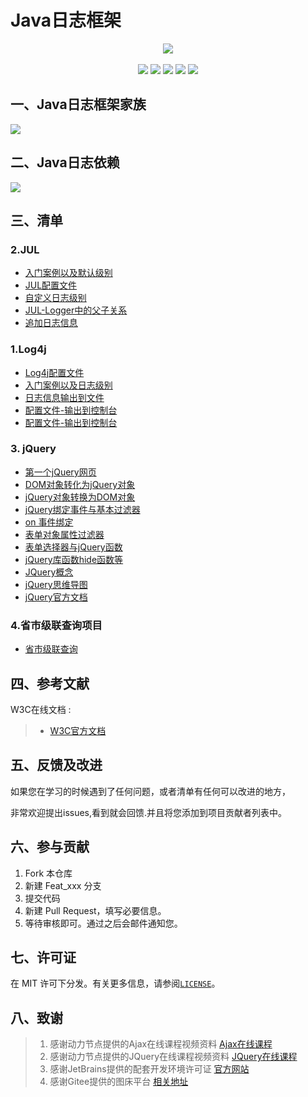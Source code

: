 # Java日志框架

<center>
<img src="https://gitee.com/YunboCheng/imageBad/raw/master/image/%E8%AF%AD%E8%A8%80.jpg" >
</center>


<br>

<div align="center">
    <img src="https://img.shields.io/badge/log4j-Apache-mediumslateblue">    
    <img src="https://img.shields.io/badge/JUL-JDK提供-mediumslateblue">    
    <img src="https://img.shields.io/badge/SLF4J-门面技术-mediumslateblue">
    <img src="https://img.shields.io/badge/Logback-信息-mediumslateblue">
    <img src="https://img.shields.io/badge/log4j2-日志框架-mediumslateblue">
<br>

</div>

## 一、Java日志框架家族

![](https://gitee.com/YunboCheng/imageBad/raw/master/image/%E6%97%A5%E5%BF%97.jpg)

## 二、Java日志依赖

![](https://gitee.com/YunboCheng/imageBad/raw/master/image/%E6%97%A5%E5%BF%97%E6%A1%86%E6%9E%B6.png)

## 三、清单

### 2.JUL

-	[入门案例以及默认级别](./JUL/src/com/yunbocheng/JUL/入门以及默认级别展示.java)
-	[JUL配置文件](./JUL/src/com/yunbocheng/JUL/JUL配置文件.java)
-	[自定义日志级别](./JUL/src/com/yunbocheng/JUL/追加日志信息.java)
-	[JUL-Logger中的父子关系](./JUL/src/com/yunbocheng/JUL/JULLogger中的父子关系.java)
-	[追加日志信息](./JUL/src/com/yunbocheng/JUL/追加日志信息.java)


### 1.Log4j

- [Log4j配置文件](E:\JavaProject\journal\Log4jTest\src\main\resources\log4j.properties)
- [入门案例以及日志级别](./src/main/java/com/yunbocheng/入门案例以及日志级别.java)
- [日志信息输出到文件](./com/yunbocheng/日志信息输出到文件.java)
- [配置文件-输出到控制台](./com/yunbocheng/配置文件_输出到控制台.java)
- [配置文件-输出到控制台](./com/yunbocheng/配置文件_输出到控制台.java)


### 3. jQuery


-	[第一个jQuery网页](./JQuery语法以及测试程序/src/jqury/第一个jQuery网页.html)
-	[DOM对象转化为jQuery对象](./JQuery语法以及测试程序/src/jqury/DOM对象转化为jQuery对象.html)
-	[jQuery对象转换为DOM对象](./JQuery语法以及测试程序/src/jqury/jQuery对象转换为DOM对象.html)
-	[jQuery绑定事件与基本过滤器](./JQuery语法以及测试程序/src/jqury/jQuery绑定事件与基本过滤器.html)
-	[on 事件绑定](./JQuery语法以及测试程序/src/jqury/on事件绑定.html)
-	[表单对象属性过滤器](./JQuery语法以及测试程序/src/jqury/表单对象属性过滤器.html)
-	[表单选择器与jQuery函数](./JQuery语法以及测试程序/src/jqury/表单选择器与jQuery函数.html)
-	[jQuery库函数hide函数等](./JQuery语法以及测试程序/src/jqury/jQuery库函数hide函数等.html)
-	[JQuery概念](./JQuery概念.md)
-	[jQuery思维导图](./jQuery思维导图.pdf)
-	[jQuery官方文档](./JQuery语法以及测试程序/src/jqury/jquery-3.6.0.js)

### 4.省市级联查询项目

-	[省市级联查询](./Jquery和Ajax实现省市级联查询)

## 四、参考文献

W3C在线文档 :

> - [W3C官方文档](https://tomcat.apache.org/tomcat-5.5-doc/servletapi/)

## 五、反馈及改进

如果您在学习的时候遇到了任何问题，或者清单有任何可以改进的地方，

非常欢迎提出issues,看到就会回馈.并且将您添加到项目贡献者列表中。

## 六、参与贡献

1. Fork 本仓库
2. 新建 Feat_xxx 分支
3. 提交代码
4. 新建 Pull Request，填写必要信息。
5. 等待审核即可。通过之后会邮件通知您。

## 七、许可证

在 MIT 许可下分发。有关更多信息，请参阅[`LICENSE`](./LICENSE)。

## 八、致谢

>  1. 感谢动力节点提供的Ajax在线课程视频资料 [Ajax在线课程](https://www.bilibili.com/video/BV15k4y167XM)
>  2. 感谢动力节点提供的JQuery在线课程视频资料 [JQuery在线课程](https://www.bilibili.com/video/BV1Jg4y1B7n4)
>  2. 感谢JetBrains提供的配套开发环境许可证 [官方网站](https://www.jetbrains.com/)
>  3. 感谢Gitee提供的图床平台 [相关地址](https://gitee.com/YunboCheng/imageBad)

